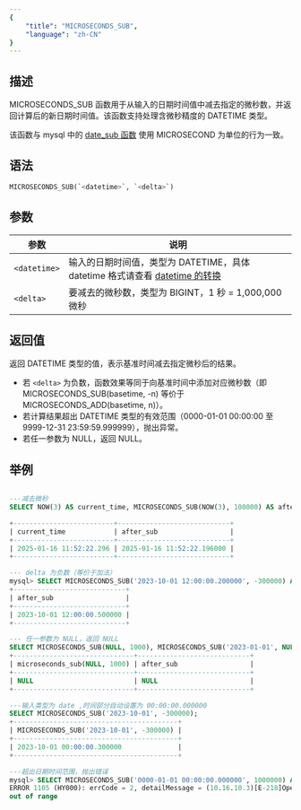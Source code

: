 ```yaml
---
{
    "title": "MICROSECONDS_SUB",
    "language": "zh-CN"
}
---
```


## 描述

MICROSECONDS_SUB 函数用于从输入的日期时间值中减去指定的微秒数，并返回计算后的新日期时间值。该函数支持处理含微秒精度的 DATETIME 类型。

该函数与 mysql 中的 [date_sub 函数](https://dev.mysql.com/doc/refman/8.4/en/date-and-time-functions.html#function_date-sub) 使用 MICROSECOND 为单位的行为一致。

## 语法

```sql
MICROSECONDS_SUB(`<datetime>`, `<delta>`)
```

## 参数

| 参数 | 说明 |
| ---- | ---- |
| `<datetime>` | 输入的日期时间值，类型为 DATETIME，具体 datetime 格式请查看 [datetime 的转换](../../../../../current/sql-manual/basic-element/sql-data-types/conversion/datetime-conversion) |
| `<delta>` | 要减去的微秒数，类型为 BIGINT，1 秒 = 1,000,000 微秒 |

## 返回值

返回 DATETIME 类型的值，表示基准时间减去指定微秒后的结果。

- 若 `<delta>` 为负数，函数效果等同于向基准时间中添加对应微秒数（即 MICROSECONDS_SUB(basetime, -n) 等价于 MICROSECONDS_ADD(basetime, n)）。
- 若计算结果超出 DATETIME 类型的有效范围（0000-01-01 00:00:00 至 9999-12-31 23:59:59.999999），抛出异常。
- 若任一参数为 NULL，返回 NULL。

## 举例

```sql

---减去微秒
SELECT NOW(3) AS current_time, MICROSECONDS_SUB(NOW(3), 100000) AS after_sub;

+-------------------------+----------------------------+
| current_time            | after_sub                  |
+-------------------------+----------------------------+
| 2025-01-16 11:52:22.296 | 2025-01-16 11:52:22.196000 |
+-------------------------+----------------------------+

--- delta 为负数（等价于加法）
mysql> SELECT MICROSECONDS_SUB('2023-10-01 12:00:00.200000', -300000) AS after_sub;
+----------------------------+
| after_sub                  |
+----------------------------+
| 2023-10-01 12:00:00.500000 |
+----------------------------+

--- 任一参数为 NULL，返回 NULL
SELECT MICROSECONDS_SUB(NULL, 1000), MICROSECONDS_SUB('2023-01-01', NULL) AS after_sub;
+------------------------------+----------------------------+
| microseconds_sub(NULL, 1000) | after_sub                  |
+------------------------------+----------------------------+
| NULL                         | NULL                       |
+------------------------------+----------------------------+

---输入类型为 date ,时间部分自动设置为 00:00:00.000000
SELECT MICROSECONDS_SUB('2023-10-01', -300000);
+-----------------------------------------+
| MICROSECONDS_SUB('2023-10-01', -300000) |
+-----------------------------------------+
| 2023-10-01 00:00:00.300000              |
+-----------------------------------------+

---超出日期时间范围，抛出错误
mysql> SELECT MICROSECONDS_SUB('0000-01-01 00:00:00.000000', 1000000) AS after_sub;
ERROR 1105 (HY000): errCode = 2, detailMessage = (10.16.10.3)[E-218]Operation microseconds_add of 0000-01-01 00:00:00, -1000000 
out of range

```